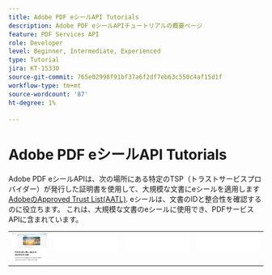 ```yaml
---
title: Adobe PDF eシールAPI Tutorials
description: Adobe PDF eシールAPIチュートリアルの概要ページ
feature: PDF Services API
role: Developer
level: Beginner, Intermediate, Experienced
type: Tutorial
jira: KT-15330
source-git-commit: 765e02998f91bf37a6f2df7eb63c550c4af15d1f
workflow-type: tm+mt
source-wordcount: '87'
ht-degree: 1%

---
```


# Adobe PDF eシールAPI Tutorials

Adobe PDF eシールAPIは、次の場所にある特定のTSP（トラストサービスプロバイダー）が発行した証明書を使用して、大規模な文書にeシールを適用します [AdobeのApproved Trust List(AATL)](https://helpx.adobe.com/acrobat/kb/approved-trust-list1.html). eシールは、文書のIDと整合性を確認するのに役立ちます。 これは、大規模な文書のeシールに使用でき、PDFサービスAPIに含まれています。

<table style="table-layout:fixed">
<tr>
 <td>
   <a href="automatically-apply-electronic-seal.md">
      <img alt="eシールの自動適用" src="assets/automatically-apply-seal.png" />
  </td>
  <td>
    <img alt="スペーサー" src="../assets/WhiteBanner_Placeholder.png" />
    <div>
    <br>
  </td>
  <td>
    <img alt="スペーサー" src="../assets/WhiteBanner_Placeholder.png" />
    <div>
    <br>
  </td>
  <td>
    <img alt="スペーサー" src="../assets/WhiteBanner_Placeholder.png" />
    <div>
    <br>
  </td>
</tr>
</table>
